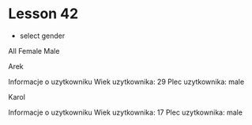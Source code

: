# Lesson 42

- select gender

All  Female  Male

Arek

Informacje o uzytkowniku
Wiek uzytkownika: 29
Plec uzytkownika: male

Karol

Informacje o uzytkowniku
Wiek uzytkownika: 17
Plec uzytkownika: male